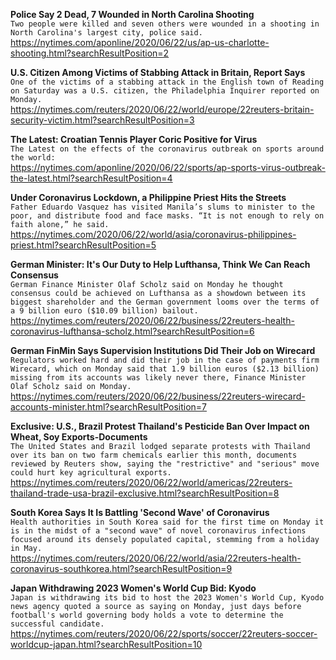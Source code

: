 **Police Say 2 Dead, 7 Wounded in North Carolina Shooting**\
`Two people were killed and seven others were wounded in a shooting in North Carolina's largest city, police said.`\
https://nytimes.com/aponline/2020/06/22/us/ap-us-charlotte-shooting.html?searchResultPosition=2

**U.S. Citizen Among Victims of Stabbing Attack in Britain, Report Says**\
`One of the victims of a stabbing attack in the English town of Reading on Saturday was a U.S. citizen, the Philadelphia Inquirer reported on Monday. `\
https://nytimes.com/reuters/2020/06/22/world/europe/22reuters-britain-security-victim.html?searchResultPosition=3

**The Latest: Croatian Tennis Player Coric Positive for Virus**\
`The Latest on the effects of the coronavirus outbreak on sports around the world:`\
https://nytimes.com/aponline/2020/06/22/sports/ap-sports-virus-outbreak-the-latest.html?searchResultPosition=4

**Under Coronavirus Lockdown, a Philippine Priest Hits the Streets**\
`Father Eduardo Vasquez has visited Manila’s slums to minister to the poor, and distribute food and face masks. “It is not enough to rely on faith alone,” he said.`\
https://nytimes.com/2020/06/22/world/asia/coronavirus-philippines-priest.html?searchResultPosition=5

**German Minister: It's Our Duty to Help Lufthansa, Think We Can Reach Consensus**\
`German Finance Minister Olaf Scholz said on Monday he thought consensus could be achieved on Lufthansa as a showdown between its biggest shareholder and the German government looms over the terms of a 9 billion euro ($10.09 billion) bailout.`\
https://nytimes.com/reuters/2020/06/22/business/22reuters-health-coronavirus-lufthansa-scholz.html?searchResultPosition=6

**German FinMin Says Supervision Institutions Did Their Job on Wirecard**\
`Regulators worked hard and did their job in the case of payments firm Wirecard, which on Monday said that 1.9 billion euros ($2.13 billion) missing from its accounts was likely never there, Finance Minister Olaf Scholz said on Monday.`\
https://nytimes.com/reuters/2020/06/22/business/22reuters-wirecard-accounts-minister.html?searchResultPosition=7

**Exclusive: U.S., Brazil Protest Thailand's Pesticide Ban Over Impact on Wheat, Soy Exports-Documents**\
`The United States and Brazil lodged separate protests with Thailand over its ban on two farm chemicals earlier this month, documents reviewed by Reuters show, saying the "restrictive" and "serious" move could hurt key agricultural exports.`\
https://nytimes.com/reuters/2020/06/22/world/americas/22reuters-thailand-trade-usa-brazil-exclusive.html?searchResultPosition=8

**South Korea Says It Is Battling 'Second Wave' of Coronavirus**\
`Health authorities in South Korea said for the first time on Monday it is in the midst of a "second wave" of novel coronavirus infections focused around its densely populated capital, stemming from a holiday in May.`\
https://nytimes.com/reuters/2020/06/22/world/asia/22reuters-health-coronavirus-southkorea.html?searchResultPosition=9

**Japan Withdrawing 2023 Women's World Cup Bid: Kyodo**\
`Japan is withdrawing its bid to host the 2023 Women's World Cup, Kyodo news agency quoted a source as saying on Monday, just days before football's world governing body holds a vote to determine the successful candidate.`\
https://nytimes.com/reuters/2020/06/22/sports/soccer/22reuters-soccer-worldcup-japan.html?searchResultPosition=10

